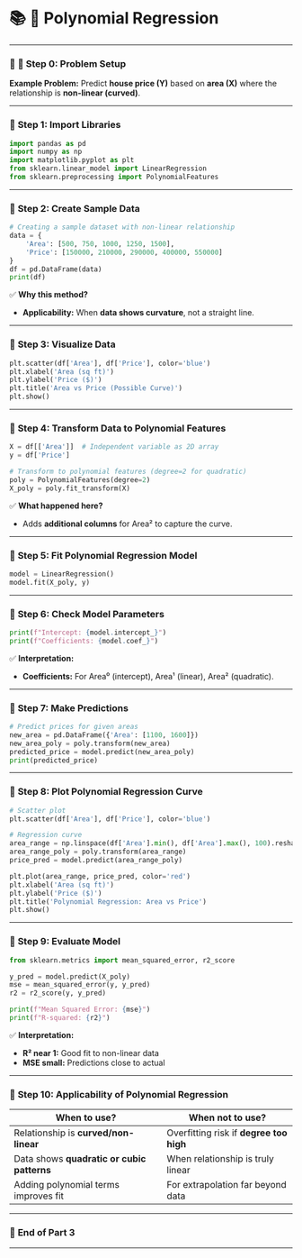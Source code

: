 # 📚 **🌟 Polynomial Regression**

---

### 📝 **🔹 Step 0: Problem Setup**

**Example Problem:**
Predict **house price (Y)** based on **area (X)** where the relationship is **non-linear (curved)**.

---

### 🔹 **Step 1: Import Libraries**

```python
import pandas as pd
import numpy as np
import matplotlib.pyplot as plt
from sklearn.linear_model import LinearRegression
from sklearn.preprocessing import PolynomialFeatures
```

---

### 🔹 **Step 2: Create Sample Data**

```python
# Creating a sample dataset with non-linear relationship
data = {
    'Area': [500, 750, 1000, 1250, 1500],
    'Price': [150000, 210000, 290000, 400000, 550000]
}
df = pd.DataFrame(data)
print(df)
```

✅ **Why this method?**

* **Applicability:** When **data shows curvature**, not a straight line.

---

### 🔹 **Step 3: Visualize Data**

```python
plt.scatter(df['Area'], df['Price'], color='blue')
plt.xlabel('Area (sq ft)')
plt.ylabel('Price ($)')
plt.title('Area vs Price (Possible Curve)')
plt.show()
```

---

### 🔹 **Step 4: Transform Data to Polynomial Features**

```python
X = df[['Area']]  # Independent variable as 2D array
y = df['Price']

# Transform to polynomial features (degree=2 for quadratic)
poly = PolynomialFeatures(degree=2)
X_poly = poly.fit_transform(X)
```

✅ **What happened here?**

* Adds **additional columns** for Area² to capture the curve.

---

### 🔹 **Step 5: Fit Polynomial Regression Model**

```python
model = LinearRegression()
model.fit(X_poly, y)
```

---

### 🔹 **Step 6: Check Model Parameters**

```python
print(f"Intercept: {model.intercept_}")
print(f"Coefficients: {model.coef_}")
```

✅ **Interpretation:**

* **Coefficients:** For Area⁰ (intercept), Area¹ (linear), Area² (quadratic).

---

### 🔹 **Step 7: Make Predictions**

```python
# Predict prices for given areas
new_area = pd.DataFrame({'Area': [1100, 1600]})
new_area_poly = poly.transform(new_area)
predicted_price = model.predict(new_area_poly)
print(predicted_price)
```

---

### 🔹 **Step 8: Plot Polynomial Regression Curve**

```python
# Scatter plot
plt.scatter(df['Area'], df['Price'], color='blue')

# Regression curve
area_range = np.linspace(df['Area'].min(), df['Area'].max(), 100).reshape(-1,1)
area_range_poly = poly.transform(area_range)
price_pred = model.predict(area_range_poly)

plt.plot(area_range, price_pred, color='red')
plt.xlabel('Area (sq ft)')
plt.ylabel('Price ($)')
plt.title('Polynomial Regression: Area vs Price')
plt.show()
```

---

### 🔹 **Step 9: Evaluate Model**

```python
from sklearn.metrics import mean_squared_error, r2_score

y_pred = model.predict(X_poly)
mse = mean_squared_error(y, y_pred)
r2 = r2_score(y, y_pred)

print(f"Mean Squared Error: {mse}")
print(f"R-squared: {r2}")
```

✅ **Interpretation:**

* **R² near 1:** Good fit to non-linear data
* **MSE small:** Predictions close to actual

---

### 🔹 **Step 10: Applicability of Polynomial Regression**

| **When to use?**                           | **When not to use?**                    |
| ------------------------------------------ | --------------------------------------- |
| Relationship is **curved/non-linear**      | Overfitting risk if **degree too high** |
| Data shows **quadratic or cubic patterns** | When relationship is truly linear       |
| Adding polynomial terms improves fit       | For extrapolation far beyond data       |

---

### 📝 **End of Part 3**

---

